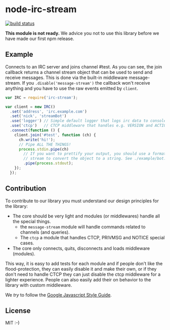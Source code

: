 node-irc-stream
===============
[![build status]](http://travis-ci.org/jslush/node-irc-stream)

**This module is not ready.** We advice you not to use this library before
we have made our first npm release.

Example
-------
Connects to an IRC server and joins channel #test.
As you can see, the join callback returns a channel stream object that can be
used to send and receive messages. This is done via the built-in middleware
message-stream. If you `.disable('message-stream')` the callback won't receive
anything and you have to use the raw events emitted by `client`.

```js
var IRC = require('irc-stream');

var client = new IRC()
  .set('address', 'irc.example.com')
  .set('nick', 'streamBot')
  .use('logger') // Simple default logger that logs irc data to console.
  .use('ctcp')   // CTCP middleware that handles e.g. VERSION and ACTION.
  .connect(function () {
    client.join('#test', function (ch) {
      ch.write('hi!');
      // Pipe ALL THE THINGS!
      process.stdin.pipe(ch)
        // If you want to prettify your output, you should use a formatter 
        // stream to convert the object to a string. See ./example/bot.js
        .pipe(process.stdout);
    });
  });
```

Contribution
------------
To contribute to our library you must understand our design principles for the library:
 * The core should be very light and modules (or middlewares) handle all the special things.
   * the `message-stream` module will handle commands related to channels (and queries).
   * The `ctcp` a module that handles CTCP, PRIVMSG and NOTICE special cases.
 * The core only connects, quits, disconnects and loads middleware (modules).

This way, it is easy to add tests for each module and if people don't like the
flood-protection, they can easily disable it and make their own, or if they
don't need to handle CTCP they can just disable the ctcp middleware for a
lighter experience. People can also easily add their on behavior to the library
with custom middleware.

We _try_ to follow the [Google Javascript Style Guide].

License
-------
MIT :-)

[build status]: https://secure.travis-ci.org/jslush/node-irc-stream.png "Travis CI - Continuous Integration"
[Google JavaScript Style Guide]: http://google-styleguide.googlecode.com/svn/trunk/javascriptguide.xml "Learn to code like a pro."